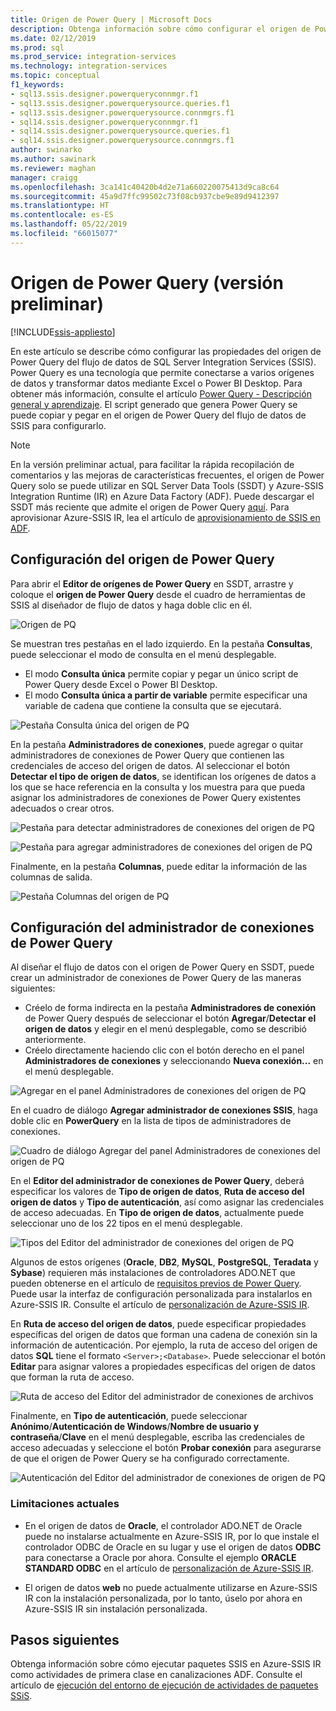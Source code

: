 ```yaml
---
title: Origen de Power Query | Microsoft Docs
description: Obtenga información sobre cómo configurar el origen de Power Query del flujo de datos de SQL Server Integration Services
ms.date: 02/12/2019
ms.prod: sql
ms.prod_service: integration-services
ms.technology: integration-services
ms.topic: conceptual
f1_keywords:
- sql13.ssis.designer.powerqueryconnmgr.f1
- sql13.ssis.designer.powerquerysource.queries.f1
- sql13.ssis.designer.powerquerysource.connmgrs.f1
- sql14.ssis.designer.powerqueryconnmgr.f1
- sql14.ssis.designer.powerquerysource.queries.f1
- sql14.ssis.designer.powerquerysource.connmgrs.f1
author: swinarko
ms.author: sawinark
ms.reviewer: maghan
manager: craigg
ms.openlocfilehash: 3ca141c40420b4d2e71a660220075413d9ca8c64
ms.sourcegitcommit: 45a9d7ffc99502c73f08cb937cbe9e89d9412397
ms.translationtype: HT
ms.contentlocale: es-ES
ms.lasthandoff: 05/22/2019
ms.locfileid: "66015077"
---
```

# <a name="power-query-source-preview"></a>Origen de Power Query (versión preliminar)

[!INCLUDE[ssis-appliesto](../../includes/ssis-appliesto-ssvrpluslinux-asdb-asdw-xxx.md)]



En este artículo se describe cómo configurar las propiedades del origen de Power Query del flujo de datos de SQL Server Integration Services (SSIS). Power Query es una tecnología que permite conectarse a varios orígenes de datos y transformar datos mediante Excel o Power BI Desktop. Para obtener más información, consulte el artículo [Power Query - Descripción general y aprendizaje](https://support.office.com/article/power-query-overview-and-learning-ed614c81-4b00-4291-bd3a-55d80767f81d). El script generado que genera Power Query se puede copiar y pegar en el origen de Power Query del flujo de datos de SSIS para configurarlo.
  
> [!NOTE]
> En la versión preliminar actual, para facilitar la rápida recopilación de comentarios y las mejoras de características frecuentes, el origen de Power Query solo se puede utilizar en SQL Server Data Tools (SSDT) y Azure-SSIS Integration Runtime (IR) en Azure Data Factory (ADF). Puede descargar el SSDT más reciente que admite el origen de Power Query [aquí](https://docs.microsoft.com/sql/ssdt/download-sql-server-data-tools-ssdt?view=sql-server-2017). Para aprovisionar Azure-SSIS IR, lea el artículo de [aprovisionamiento de SSIS en ADF](https://docs.microsoft.com/azure/data-factory/tutorial-deploy-ssis-packages-azure).

## <a name="configure-the-power-query-source"></a>Configuración del origen de Power Query

Para abrir el **Editor de orígenes de Power Query** en SSDT, arrastre y coloque el **origen de Power Query** desde el cuadro de herramientas de SSIS al diseñador de flujo de datos y haga doble clic en él.  

![Origen de PQ](media/power-query-source/pq-source.png)

Se muestran tres pestañas en el lado izquierdo. En la pestaña **Consultas**, puede seleccionar el modo de consulta en el menú desplegable.
-   El modo **Consulta única** permite copiar y pegar un único script de Power Query desde Excel o Power BI Desktop.
-   El modo **Consulta única a partir de variable** permite especificar una variable de cadena que contiene la consulta que se ejecutará.

![Pestaña Consulta única del origen de PQ](media/power-query-source/pq-source-queries-tab-single.png)

En la pestaña **Administradores de conexiones**, puede agregar o quitar administradores de conexiones de Power Query que contienen las credenciales de acceso del origen de datos. Al seleccionar el botón **Detectar el tipo de origen de datos**, se identifican los orígenes de datos a los que se hace referencia en la consulta y los muestra para que pueda asignar los administradores de conexiones de Power Query existentes adecuados o crear otros.

![Pestaña para detectar administradores de conexiones del origen de PQ](media/power-query-source/pq-source-connection-managers-tab-detect.png)

![Pestaña para agregar administradores de conexiones del origen de PQ](media/power-query-source/pq-source-connection-managers-tab-add.png)

Finalmente, en la pestaña **Columnas**, puede editar la información de las columnas de salida.

![Pestaña Columnas del origen de PQ](media/power-query-source/pq-source-columns-tab.png)

## <a name="configure-the-power-query-connection-manager"></a>Configuración del administrador de conexiones de Power Query

Al diseñar el flujo de datos con el origen de Power Query en SSDT, puede crear un administrador de conexiones de Power Query de las maneras siguientes:
- Créelo de forma indirecta en la pestaña **Administradores de conexión** de Power Query después de seleccionar el botón **Agregar**/**Detectar el origen de datos** y elegir **<New connection...>** en el menú desplegable, como se describió anteriormente.
- Créelo directamente haciendo clic con el botón derecho en el panel **Administradores de conexiones** y seleccionando **Nueva conexión...**  en el menú desplegable.

![Agregar en el panel Administradores de conexiones del origen de PQ](media/power-query-source/pq-source-connection-managers-panel-add.png)

En el cuadro de diálogo **Agregar administrador de conexiones SSIS**, haga doble clic en **PowerQuery** en la lista de tipos de administradores de conexiones.

![Cuadro de diálogo Agregar del panel Administradores de conexiones del origen de PQ](media/power-query-source/pq-source-connection-managers-panel-add-dialog.png)

En el **Editor del administrador de conexiones de Power Query**, deberá especificar los valores de **Tipo de origen de datos**, **Ruta de acceso del origen de datos** y **Tipo de autenticación**, así como asignar las credenciales de acceso adecuadas. En **Tipo de origen de datos**, actualmente puede seleccionar uno de los 22 tipos en el menú desplegable.

![Tipos del Editor del administrador de conexiones del origen de PQ](media/power-query-source/pq-source-connection-manager-editor-kind.png)

Algunos de estos orígenes (**Oracle**, **DB2**, **MySQL**, **PostgreSQL**, **Teradata** y **Sybase**) requieren más instalaciones de controladores ADO.NET que pueden obtenerse en el artículo de [requisitos previos de Power Query](https://support.office.com/article/data-source-prerequisites-power-query-6062cf52-c764-45d0-a1c6-fbf8fc05b05a). Puede usar la interfaz de configuración personalizada para instalarlos en Azure-SSIS IR. Consulte el artículo de [personalización de Azure-SSIS IR](https://docs.microsoft.com/azure/data-factory/how-to-configure-azure-ssis-ir-custom-setup).

En **Ruta de acceso del origen de datos**, puede especificar propiedades específicas del origen de datos que forman una cadena de conexión sin la información de autenticación. Por ejemplo, la ruta de acceso del origen de datos **SQL** tiene el formato `<Server>;<Database>`. Puede seleccionar el botón **Editar** para asignar valores a propiedades específicas del origen de datos que forman la ruta de acceso.

![Ruta de acceso del Editor del administrador de conexiones de archivos](media/power-query-source/pq-source-connection-manager-editor-path.png)

Finalmente, en **Tipo de autenticación**, puede seleccionar **Anónimo**/**Autenticación de Windows**/**Nombre de usuario y contraseña**/**Clave** en el menú desplegable, escriba las credenciales de acceso adecuadas y seleccione el botón **Probar conexión** para asegurarse de que el origen de Power Query se ha configurado correctamente.

![Autenticación del Editor del administrador de conexiones de origen de PQ](media/power-query-source/pq-source-connection-manager-editor-authentication.png)

### <a name="current-limitations"></a>Limitaciones actuales

-   En el origen de datos de **Oracle**, el controlador ADO.NET de Oracle puede no instalarse actualmente en Azure-SSIS IR, por lo que instale el controlador ODBC de Oracle en su lugar y use el origen de datos **ODBC** para conectarse a Oracle por ahora. Consulte el ejemplo **ORACLE STANDARD ODBC** en el artículo de [personalización de Azure-SSIS IR](https://docs.microsoft.com/azure/data-factory/how-to-configure-azure-ssis-ir-custom-setup).

-   El origen de datos **web** no puede actualmente utilizarse en Azure-SSIS IR con la instalación personalizada, por lo tanto, úselo por ahora en Azure-SSIS IR sin instalación personalizada.

## <a name="next-steps"></a>Pasos siguientes
Obtenga información sobre cómo ejecutar paquetes SSIS en Azure-SSIS IR como actividades de primera clase en canalizaciones ADF. Consulte el artículo de [ejecución del entorno de ejecución de actividades de paquetes SSiS](https://docs.microsoft.com/azure/data-factory/how-to-invoke-ssis-package-ssis-activity).
